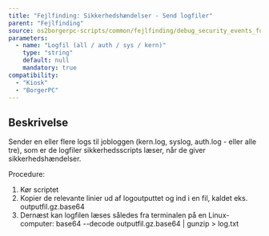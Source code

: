 ```yaml
---
title: "Fejlfinding: Sikkerhedshændelser - Send logfiler"
parent: "Fejlfinding"
source: os2borgerpc-scripts/common/fejlfinding/debug_security_events_full_logs.sh
parameters:
  - name: "Logfil (all / auth / sys / kern)"
    type: "string"
    default: null
    mandatory: true
compatibility:
  - "Kiosk"
  - "BorgerPC"
---
```


## Beskrivelse
Sender en eller flere logs til jobloggen (kern.log, syslog, auth.log - eller alle tre), som er de logfiler sikkerhedsscripts læser, når de giver sikkerhedshændelser.

Procedure:
1. Kør scriptet
2. Kopier de relevante linier ud af logoutputtet og ind i en fil, kaldet eks. outputfil.gz.base64
3. Dernæst kan logfilen læses således fra terminalen på en Linux-computer:
   base64 --decode outputfil.gz.base64 | gunzip > log.txt
